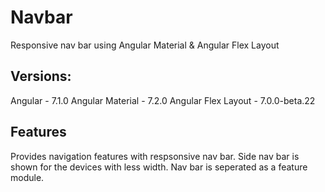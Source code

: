 # Navbar
Responsive nav bar using Angular Material &amp; Angular Flex Layout

## Versions:

Angular - 7.1.0
Angular Material - 7.2.0
Angular Flex Layout - 7.0.0-beta.22

## Features

Provides navigation features with respsonsive nav bar. Side nav bar is shown for the devices with less width. Nav bar is seperated as a feature module. 
